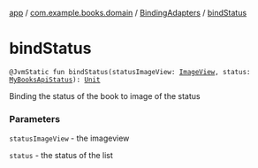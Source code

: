 [app](../../index.md) / [com.example.books.domain](../index.md) / [BindingAdapters](index.md) / [bindStatus](./bind-status.md)

# bindStatus

`@JvmStatic fun bindStatus(statusImageView: `[`ImageView`](https://developer.android.com/reference/android/widget/ImageView.html)`, status: `[`MyBooksApiStatus`](../../com.example.books.domain.book-search/-my-books-api-status/index.md)`): `[`Unit`](https://kotlinlang.org/api/latest/jvm/stdlib/kotlin/-unit/index.html)

Binding the status of the book to image of the status

### Parameters

`statusImageView` - the imageview

`status` - the status of the list